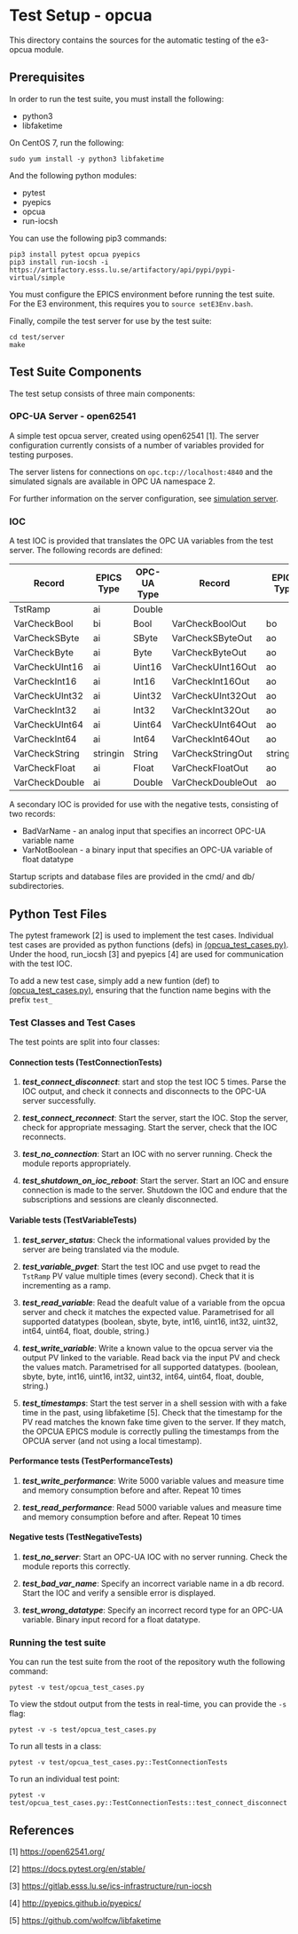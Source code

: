 # Test Setup - opcua
This directory contains the sources for the automatic testing of the e3-opcua module.

## Prerequisites
In order to run the test suite, you must install the following:

 * python3
 * libfaketime

On CentOS 7, run the following:

```
sudo yum install -y python3 libfaketime
```

And the following python modules:

 * pytest
 * pyepics
 * opcua
 * run-iocsh

You can use the following pip3 commands:

```
pip3 install pytest opcua pyepics
pip3 install run-iocsh -i https://artifactory.esss.lu.se/artifactory/api/pypi/pypi-virtual/simple
```

You must configure the EPICS environment before running the test suite.
For the E3 environment, this requires you to ``source setE3Env.bash``.

Finally, compile the test server for use by the test suite:
```
cd test/server
make
```


## Test Suite Components

The test setup consists of three main components:

### OPC-UA Server - open62541
A simple test opcua server, created using open62541 [1]. The server configuration currently
consists of a number of variables provided for testing purposes.

The server listens for connections on ``opc.tcp://localhost:4840`` and the simulated
signals are available in OPC UA namespace 2.

For further information on the server configuration, see [simulation server](test/server/README.md).

### IOC
A test IOC is provided that translates the OPC UA variables from the test server.
The following records are defined:

| Record         | EPICS Type | OPC-UA Type | Record            | EPICS Type | OPC-UA Type |
|----------------|------------|-------------|-------------------|------------|-------------|
| TstRamp        | ai         | Double      |                   |            |             |
| VarCheckBool   | bi         | Bool        | VarCheckBoolOut   | bo         | Bool        |
| VarCheckSByte  | ai         | SByte       | VarCheckSByteOut  | ao         | SByte       |
| VarCheckByte   | ai         | Byte        | VarCheckByteOut   | ao         | Byte        |
| VarCheckUInt16 | ai         | Uint16      | VarCheckUInt16Out | ao         | Uint16      |
| VarCheckInt16  | ai         | Int16       | VarCheckInt16Out  | ao         | Int16       |
| VarCheckUInt32 | ai         | Uint32      | VarCheckUInt32Out | ao         | Uint32      |
| VarCheckInt32  | ai         | Int32       | VarCheckInt32Out  | ao         | Int32       |
| VarCheckUInt64 | ai         | Uint64      | VarCheckUInt64Out | ao         | Uint64      |
| VarCheckInt64  | ai         | Int64       | VarCheckInt64Out  | ao         | Int64       |
| VarCheckString | stringin   | String      | VarCheckStringOut | stringout  | String      |
| VarCheckFloat  | ai         | Float       | VarCheckFloatOut  | ao         | Float       |
| VarCheckDouble | ai         | Double      | VarCheckDoubleOut | ao         | Double      |

A secondary IOC is provided for use with the negative tests, consisting of two records:

 * BadVarName    - an analog input that specifies an incorrect OPC-UA variable name
 * VarNotBoolean - a binary input that specifies an OPC-UA variable of float datatype

Startup scripts and database files are provided in the
cmd/ and db/ subdirectories.

## Python Test Files
The pytest framework [2] is used to implement the test cases. Individual test cases are provided
as python functions (defs) in [\(opcua_test_cases.py\)](test/opcua_test_cases.py). Under the hood,
run_iocsh [3] and pyepics [4] are used for communication with the test IOC.

To add a new test case, simply add a new funtion (def) to [\(opcua_test_cases.py\)](test/opcua_test_cases.py),
ensuring that the function name begins with the prefix ``test_``

### Test Classes and Test Cases

The test points are split into four classes:

#### Connection tests (TestConnectionTests)

 1. **_test_connect_disconnect_**: start and stop the test IOC 5 times. Parse the IOC output,
      and check it connects and disconnects to the OPC-UA server successfully.

 2. **_test_connect_reconnect_**: Start the server, start the IOC. Stop the server,
      check for appropriate messaging. Start the server, check that the IOC reconnects.

 3. **_test_no_connection_**: Start an IOC with no server running. Check the module reports appropriately.

 4. **_test_shutdown_on_ioc_reboot_**: Start the server. Start an IOC and ensure connection
      is made to the server. Shutdown the IOC and endure that the subscriptions and sessions are
      cleanly disconnected.


#### Variable tests (TestVariableTests)

 1. **_test_server_status_**: Check the informational values provided by the server are being
      translated via the module.

 2. **_test_variable_pvget_**: Start the test IOC and use pvget to read the ``TstRamp`` PV
      value multiple times (every second). Check that it is incrementing as a ramp.

 3. **_test_read_variable_**: Read the deafult value of a variable from the opcua server and
      check it matches the expected value. Parametrised for all supported datatypes
      (boolean, sbyte, byte, int16, uint16, int32, uint32, int64, uint64, float, double, string.)

 4. **_test_write_variable_**: Write a known value to the opcua server via the output PV linked
      to the variable. Read back via the input PV and check the values match. Parametrised for all
      supported datatypes.
      (boolean, sbyte, byte, int16, uint16, int32, uint32, int64, uint64, float, double, string.)

 5. **_test_timestamps_**:  Start the test server in a shell session with with a fake time in
      the past, using libfaketime [5]. Check that the timestamp for the PV read matches the
      known fake time given to the server. If they match, the OPCUA EPICS module is correctly
      pulling the timestamps from the OPCUA server (and not using a local timestamp).


#### Performance tests (TestPerformanceTests)

 1. **_test_write_performance_**: Write 5000 variable values and measure time and memory
      consumption before and after. Repeat 10 times

 2. **_test_read_performance_**: Read 5000 variable values and measure time and memory
      consumption before and after. Repeat 10 times


#### Negative tests (TestNegativeTests)

 1. **_test_no_server_**: Start an OPC-UA IOC with no server running.
      Check the module reports this correctly.

 2. **_test_bad_var_name_**:  Specify an incorrect variable name in a db record.
      Start the IOC and verify a sensible error is displayed.

 3. **_test_wrong_datatype_**: Specify an incorrect record type for an OPC-UA variable.
      Binary input record for a float datatype.


### Running the test suite
You can run the test suite from the root of the repository wuth the following command:
```
pytest -v test/opcua_test_cases.py
```

To view the stdout output from the tests in real-time, you can provide the ``-s`` flag:
```
pytest -v -s test/opcua_test_cases.py
```

To run all tests in a class:
```
pytest -v test/opcua_test_cases.py::TestConnectionTests
```

To run an individual test point:
```
pytest -v test/opcua_test_cases.py::TestConnectionTests::test_connect_disconnect
```

## References
[1] https://open62541.org/

[2] https://docs.pytest.org/en/stable/

[3] https://gitlab.esss.lu.se/ics-infrastructure/run-iocsh

[4] http://pyepics.github.io/pyepics/

[5] https://github.com/wolfcw/libfaketime
